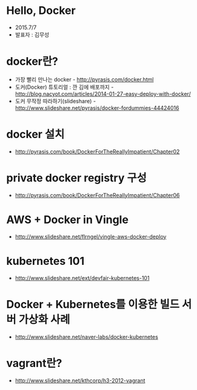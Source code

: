 
# Hello, Docker
* 2015.7/7
* 발표자 : 김무성
 
# docker란?
* 가장 빨리 만나는 docker - http://pyrasis.com/docker.html
* 도커(Docker) 튜토리얼 : 깐 김에 배포까지 - http://blog.nacyot.com/articles/2014-01-27-easy-deploy-with-docker/
* 도커 무작정 따라하기(slideshare) - http://www.slideshare.net/pyrasis/docker-fordummies-44424016


# docker 설치
* http://pyrasis.com/book/DockerForTheReallyImpatient/Chapter02


# private docker registry 구성
* http://pyrasis.com/book/DockerForTheReallyImpatient/Chapter06

# AWS + Docker in Vingle
* http://www.slideshare.net/flrngel/vingle-aws-docker-deploy

# kubernetes 101
* http://www.slideshare.net/ext/devfair-kubernetes-101

# Docker + Kubernetes를 이용한 빌드 서버 가상화 사례
* http://www.slideshare.net/naver-labs/docker-kubernetes

# vagrant란?
* http://www.slideshare.net/kthcorp/h3-2012-vagrant
